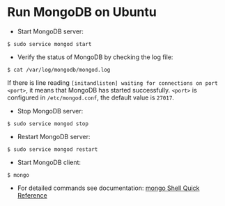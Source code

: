 # Run MongoDB on Ubuntu

* Start MongoDB server:

```console
$ sudo service mongod start
```

* Verify the status of MongoDB by checking the log file:

```console
$ cat /var/log/mongodb/mongod.log
```

If there is line reading `[initandlisten] waiting for connections on port <port>`, it means that MongoDB has started successfully. `<port>` is configured in `/etc/mongod.conf`, the default value is `27017`.

* Stop MongoDB server:

```console
$ sudo service mongod stop
```

* Restart MongoDB server:

```console
$ sudo service mongod restart
```

* Start MongoDB client:

```console
$ mongo
```


* For detailed commands see documentation: [mongo Shell Quick Reference](https://docs.mongodb.com/manual/reference/mongo-shell/)
